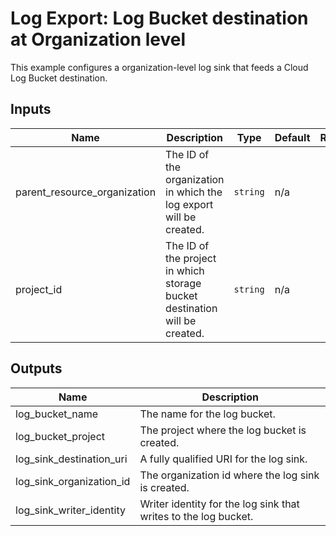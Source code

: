 # Log Export: Log Bucket destination at Organization level

This example configures a organization-level log sink that feeds a Cloud Log Bucket destination.

<!-- BEGINNING OF PRE-COMMIT-TERRAFORM DOCS HOOK -->
## Inputs

| Name | Description | Type | Default | Required |
|------|-------------|------|---------|:--------:|
| parent\_resource\_organization | The ID of the organization in which the log export will be created. | `string` | n/a | yes |
| project\_id | The ID of the project in which storage bucket destination will be created. | `string` | n/a | yes |

## Outputs

| Name | Description |
|------|-------------|
| log\_bucket\_name | The name for the log bucket. |
| log\_bucket\_project | The project where the log bucket is created. |
| log\_sink\_destination\_uri | A fully qualified URI for the log sink. |
| log\_sink\_organization\_id | The organization id where the log sink is created. |
| log\_sink\_writer\_identity | Writer identity for the log sink that writes to the log bucket. |

<!-- END OF PRE-COMMIT-TERRAFORM DOCS HOOK -->

